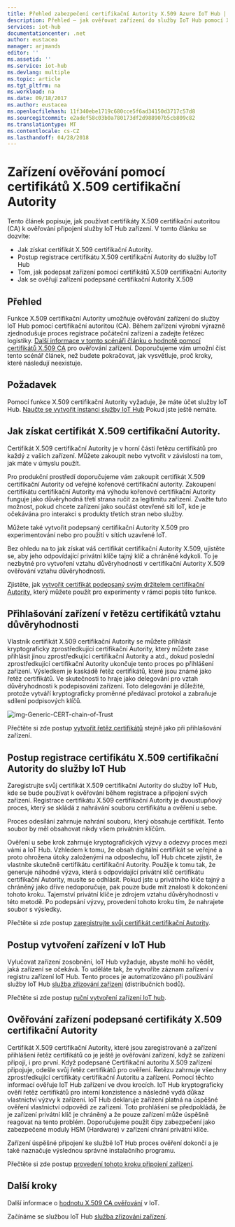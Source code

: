 ```yaml
---
title: Přehled zabezpečení certifikační Autority X.509 Azure IoT Hub | Microsoft Docs
description: Přehled – jak ověřovat zařízení do služby IoT Hub pomocí X.509 certifikačních autorit.
services: iot-hub
documentationcenter: .net
author: eustacea
manager: arjmands
editor: ''
ms.assetid: ''
ms.service: iot-hub
ms.devlang: multiple
ms.topic: article
ms.tgt_pltfrm: na
ms.workload: na
ms.date: 09/18/2017
ms.author: eustacea
ms.openlocfilehash: 11f340ebe1719c680cce5f6ad34150d3717c57d8
ms.sourcegitcommit: e2adef58c03b0a780173df2d988907b5cb809c82
ms.translationtype: MT
ms.contentlocale: cs-CZ
ms.lasthandoff: 04/28/2018
---
```

# <a name="device-authentication-using-x509-ca-certificates"></a>Zařízení ověřování pomocí certifikátů X.509 certifikační Autority

Tento článek popisuje, jak používat certifikáty X.509 certifikační autoritou (CA) k ověřování připojení služby IoT Hub zařízení.  V tomto článku se dozvíte:

* Jak získat certifikát X.509 certifikační Autority.
* Postup registrace certifikátu X.509 certifikační Autority do služby IoT Hub
* Tom, jak podepsat zařízení pomocí certifikátů X.509 certifikační Autority
* Jak se ověřují zařízení podepsané certifikační Autority X.509

## <a name="overview"></a>Přehled

Funkce X.509 certifikační Autority umožňuje ověřování zařízení do služby IoT Hub pomocí certifikační autoritou (CA). Během zařízení výrobní výrazně zjednodušuje proces registrace počáteční zařízení a zadejte řetězec logistiky. [Další informace v tomto scénáři článku o hodnotě pomocí certifikátů X.509 CA](iot-hub-x509ca-concept.md) pro ověřování zařízení.  Doporučujeme vám umožní číst tento scénář článek, než budete pokračovat, jak vysvětluje, proč kroky, které následují neexistuje.

## <a name="prerequisite"></a>Požadavek

Pomocí funkce X.509 certifikační Autority vyžaduje, že máte účet služby IoT Hub.  [Naučte se vytvořit instanci služby IoT Hub](iot-hub-csharp-csharp-getstarted.md) Pokud jste ještě nemáte.

## <a name="how-to-get-an-x509-ca-certificate"></a>Jak získat certifikát X.509 certifikační Autority.

Certifikát X.509 certifikační Autority je v horní části řetězu certifikátů pro každý z vašich zařízení.  Můžete zakoupit nebo vytvořit v závislosti na tom, jak máte v úmyslu použít.

Pro produkční prostředí doporučujeme vám zakoupit certifikát X.509 certifikační Autority od veřejné kořenové certifikační autority. Zakoupení certifikátu certifikační Autority má výhodu kořenové certifikační Autority funguje jako důvěryhodná třetí strana ručit za legitimitu zařízení. Zvažte tuto možnost, pokud chcete zařízení jako součást otevřené síti IoT, kde je očekávána pro interakci s produkty třetích stran nebo služby.

Můžete také vytvořit podepsaný certifikační Autority X.509 pro experimentování nebo pro použití v sítích uzavřené IoT.

Bez ohledu na to jak získat váš certifikát certifikační Autority X.509, ujistěte se, aby jeho odpovídající privátní klíče tajný klíč a chráněné kdykoli.  To je nezbytné pro vytvoření vztahu důvěryhodnosti v certifikační Autority X.509 ověřování vztahu důvěryhodnosti. 

Zjistěte, jak [vytvořit certifikát podepsaný svým držitelem certifikační Autority](iot-hub-security-x509-create-certificates.md#createcerts), který můžete použít pro experimenty v rámci popis této funkce.

## <a name="sign-devices-into-the-certificate-chain-of-trust"></a>Přihlašování zařízení v řetězu certifikátů vztahu důvěryhodnosti

Vlastník certifikát X.509 certifikační Autority se můžete přihlásit kryptograficky zprostředkující certifikační Autority, který můžete zase přihlásit jinou zprostředkující certifikační Autority a atd., dokud poslední zprostředkující certifikační Autority ukončuje tento proces po přihlášení zařízení. Výsledkem je kaskádě řetěz certifikátů, které jsou známé jako řetěz certifikátů. Ve skutečnosti to hraje jako delegování pro vztah důvěryhodnosti k podepisování zařízení. Toto delegování je důležité, protože vytváří kryptograficky proměnné předávací protokol a zabraňuje sdílení podpisových klíčů.

![img-Generic-CERT-chain-of-Trust](./media/generic-cert-chain-of-trust.png)

Přečtěte si zde postup [vytvořit řetěz certifikátů](iot-hub-security-x509-create-certificates.md#createcertchain) stejně jako při přihlašování zařízení.

## <a name="how-to-register-the-x509-ca-certificate-to-iot-hub"></a>Postup registrace certifikátu X.509 certifikační Autority do služby IoT Hub

Zaregistrujte svůj certifikát X.509 certifikační Autority do služby IoT Hub, kde se bude používat k ověřování během registrace a připojení svých zařízení.  Registrace certifikátu X.509 certifikační Autority je dvoustupňový proces, který se skládá z nahrávání souboru certifikátu a ověření u sebe.

Proces odesílání zahrnuje nahrání souboru, který obsahuje certifikát.  Tento soubor by měl obsahovat nikdy všem privátním klíčům.

Ověření u sebe krok zahrnuje kryptografických výzvy a odezvy proces mezi vámi a IoT Hub.  Vzhledem k tomu, že obsah digitální certifikát se veřejné a proto ohrožena útoky založenými na odposlechu, IoT Hub chcete zjistit, že vlastníte skutečně certifikátu certifikační Autority.  Použije k tomu tak, že generuje náhodné výzva, která s odpovídající privátní klíč certifikátu certifikační Autority, musíte se odhlásit.  Pokud jste u privátního klíče tajný a chráněný jako dříve nedoporučuje, pak pouze bude mít znalosti k dokončení tohoto kroku. Tajemství privátní klíče je zdrojem vztahu důvěryhodnosti v této metodě.  Po podepsání výzvy, provedení tohoto kroku tím, že nahrajete soubor s výsledky.

Přečtěte si zde postup [zaregistrujte svůj certifikát certifikační Autority](iot-hub-security-x509-get-started.md#registercerts).

## <a name="how-to-create-a-device-on-iot-hub"></a>Postup vytvoření zařízení v IoT Hub

Vylučovat zařízení zosobnění, IoT Hub vyžaduje, abyste mohli ho vědět, jaká zařízení se očekává.  To uděláte tak, že vytvoříte záznam zařízení v registru zařízení IoT Hub.  Tento proces je automatizováno při používání služby IoT Hub [služba zřizování zařízení](https://azure.microsoft.com/blog/azure-iot-hub-device-provisioning-service-preview-automates-device-connection-configuration/) (distribučních bodů). 

Přečtěte si zde postup [ruční vytvoření zařízení IoT hub](iot-hub-security-x509-get-started.md#createdevice).

## <a name="authenticating-devices-signed-with-x509-ca-certificates"></a>Ověřování zařízení podepsané certifikáty X.509 certifikační Autority

Certifikát X.509 certifikační Autority, které jsou zaregistrované a zařízení přihlášeni řetěz certifikátů co je ještě je ověřování zařízení, když se zařízení připojí, i pro první.  Když podepsané Certifikační autoritu X.509 zařízení připojuje, odešle svůj řetěz certifikátů pro ověření. Řetězu zahrnuje všechny zprostředkující certifikáty certifikační Autoritu a zařízení.  Pomocí těchto informací ověřuje IoT Hub zařízení ve dvou krocích.  IoT Hub kryptograficky ověří řetěz certifikátů pro interní konzistence a následně vydá důkaz vlastnictví výzvy k zařízení.  IoT Hub deklaruje zařízení platná na úspěšné ověření vlastnictví odpovědi ze zařízení.  Toto prohlášení se předpokládá, že je zařízení privátní klíč je chráněný a že pouze zařízení může úspěšně reagovat na tento problém.  Doporučujeme použít čipy zabezpečení jako zabezpečené moduly HSM (Hardware) v zařízení chrání privátní klíče.

Zařízení úspěšné připojení ke službě IoT Hub proces ověření dokončí a je také naznačuje výslednou správné instalačního programu.

Přečtěte si zde postup [provedení tohoto kroku připojení zařízení](iot-hub-security-x509-get-started.md#authenticatedevice).

## <a name="next-steps"></a>Další kroky

Další informace o [hodnotu X.509 CA ověřování](iot-hub-x509ca-concept.md) v IoT.

Začínáme se službou IoT Hub [služba zřizování zařízení](https://docs.microsoft.com/azure/iot-dps/).

